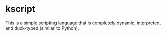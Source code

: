 
# kscript

This is a simple scripting language that is completely dynamic, interpreted, and duck-typed (similar to Python).




